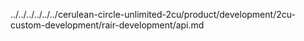 ../../../../../../cerulean-circle-unlimited-2cu/product/development/2cu-custom-development/rair-development/api.md